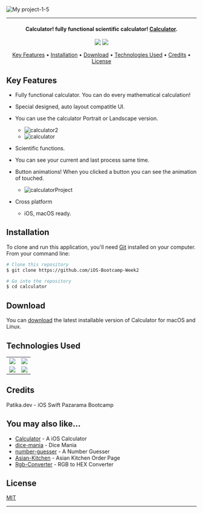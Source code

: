 ![My project-1-5](https://user-images.githubusercontent.com/89473605/193460491-721f4da3-d84f-4c6b-b744-35eb0467e45b.png)



<hr>
<h4 align="center">Calculator! fully functional scientific calculator! <a href="https://github.com/iOS-Bootcamp-Week2" target="_blank">Calculator</a>.</h4>

<p align="center">
  <img src="https://img.shields.io/github/commit-activity/y/iOS-Bootcamp-Week2">
  <img src="https://img.shields.io/github/license/iOS-Bootcamp-Week2">
</p>

<p align="center">
  <a href="#key-features">Key Features</a> •
  <a href="#installation">Installation</a> •
  <a href="#download">Download</a> •
  <a href="#technologies-used">Technologies Used</a> •
  <a href="#credits">Credits</a> •
  <a href="#license">License</a>
</p>

## Key Features

* Fully functional calculator. You can do every mathematical calculation!
* Special designed, auto layout compatitle UI. 
* You can use the calculator Portrait or Landscape version.
  - ![calculator2](https://user-images.githubusercontent.com/89473605/193460834-45f2b6fa-15d8-405d-8a88-c05d259670a3.png)
  - ![calculator](https://user-images.githubusercontent.com/89473605/193460861-e829a69e-d9b2-433e-b880-967261d3565a.png)
* Scientific functions.
* You can see your current and last process same time.
* Button animations! When you clicked a button you can see the animation of touched.
  - ![calculatorProject](https://user-images.githubusercontent.com/89473605/193460916-4c9a8232-be29-4104-ae21-0694f4c23abd.gif)

* Cross platform
  - iOS, macOS ready.

## Installation

To clone and run this application, you'll need [Git](https://git-scm.com) installed on your computer. From your command line:

```bash
# Clone this repository
$ git clone https://github.com/iOS-Bootcamp-Week2

# Go into the repository
$ cd calculator
```


## Download

You can [download](https://github.com/iOS-Bootcamp-Week2) the latest installable version of Calculator for macOS and Linux.

## Technologies Used

<table style"float:right;">
  <tr>
    <td><img src="https://img.shields.io/badge/Swift-FA7343?style=for-the-badge&logo=swift&logoColor=white"/></td>
    <td><img src="https://img.shields.io/badge/Xcode-007ACC?style=for-the-badge&logo=Xcode&logoColor=white"></td>
  </tr>
  <tr>
    <td><img src="https://img.shields.io/badge/GitHub-100000?style=for-the-badge&logo=github&logoColor=white"/></td>
    <td><img src="https://img.shields.io/badge/GIT-E44C30?style=for-the-badge&logo=git&logoColor=white"/></td>
  </tr>
</table>

## Credits

Patika.dev - iOS Swift Pazarama Bootcamp

## You may also like...

- [Calculator](https://github.com/asimcanyagiz/iOS-Bootcamp-Week1) - A iOS Calculator
- [dice-mania](https://github.com/asimcanyagiz/dice-mania) - Dice Mania
- [number-guesser](https://github.com/asimcanyagiz/number-guesser) - A Number Guesser
- [Asian-Kitchen](https://github.com/asimcanyagiz/asian-kitchen) - Asian Kitchen Order Page
- [Rgb-Converter](https://github.com/asimcanyagiz/RGB-Converter) - RGB to HEX Converter

## License

[MIT](https://choosealicense.com/licenses/mit)

---
